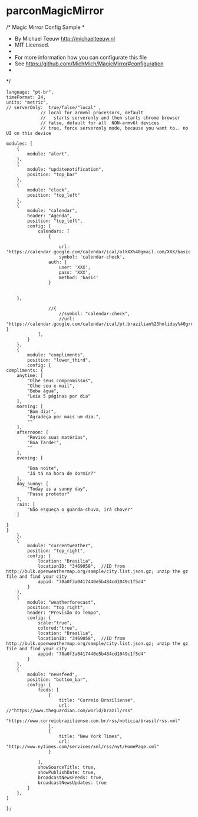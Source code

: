 # parconMagicMirror

/* Magic Mirror Config Sample
 *
 * By Michael Teeuw http://michaelteeuw.nl
 * MIT Licensed.
 *
 * For more information how you can configurate this file
 * See https://github.com/MichMich/MagicMirror#configuration
 *
 */

	language: "pt-br",
	timeFormat: 24,
	units: "metric",
	// serverOnly:  true/false/"local" ,
			     // local for armv6l processors, default 
			     //   starts serveronly and then starts chrome browser
			     // false, default for all  NON-armv6l devices
			     // true, force serveronly mode, because you want to.. no UI on this device
	
	modules: [
		{
			module: "alert",
		},
		{
			module: "updatenotification",
			position: "top_bar"
		},
		{
			module: "clock",
			position: "top_left"
		},
		{
			module: "calendar",
			header: "Agenda",
			position: "top_left",
			config: {
				calendars: [
					{

						url: 'https://calendar.google.com/calendar/ical/olXXX%40gmail.com/XXX/basic.ics',
						symbol: 'calendar-check',
					auth: {
						user: 'XXX',
						pass: 'XXX',
						method: 'basic'
					}
								

		},
					
					//{
						//symbol: "calendar-check",
						//url: "https://calendar.google.com/calendar/ical/pt.brazilian%23holiday%40group.v.calendar.google.com/public/basic.ics"					}
				],
			}
		},
		{
			module: "compliments",
			position: "lower_third",
			config: {
	compliments: {
		anytime: [
			"Olhe seus compromissos",			
			"Olhe seu e-mail",
			"Beba água",
			"Leia 5 páginas por dia"
		],
		morning: [
			"Bom dia!",
			"Agradeça por mais um dia.",
			""
		],
		afternoon: [
			"Revise suas matérias",
			"Boa Tarde!",
			""
		],
		evening: [
			
			"Boa noite",
			"Já tá na hora de dormir?"
		],
		day_sunny: [
			"Today is a sunny day",
			"Passe protetor"
		],
		rain: [
			"Não esqueça o guarda-chuva, irá chover"
		]

	}
	}
		},
		{
			module: "currentweather",
			position: "top_right",
			config: {
				location: "Brasilia",
				locationID: "3469058",  //ID from http://bulk.openweathermap.org/sample/city.list.json.gz; unzip the gz file and find your city
				appid: "70a0f3a0417440e5b484cd1049c1f5d4"
			}
		},
		{
			module: "weatherforecast",
			position: "top_right",
			header: "Previsão do Tempo",
			config: {
				scale:"true",
				colored:"true",
				location: "Brasilia",
				locationID: "3469058",  //ID from http://bulk.openweathermap.org/sample/city.list.json.gz; unzip the gz file and find your city
				appid: "70a0f3a0417440e5b484cd1049c1f5d4"
			}
		},
		{
			module: "newsfeed",
			position: "bottom_bar",
			config: {
				feeds: [
					{
						title: "Correio Braziliense",
						url: //"https://www.theguardian.com/world/brazil/rss"
							"https://www.correiobraziliense.com.br/rss/noticia/brasil/rss.xml"
					},
					{
						title: "New York Times",
						url: "http://www.nytimes.com/services/xml/rss/nyt/HomePage.xml"					
					}

				],
				showSourceTitle: true,
				showPublishDate: true,
				broadcastNewsFeeds: true,
				broadcastNewsUpdates: true
			}
		},
	]

	};
